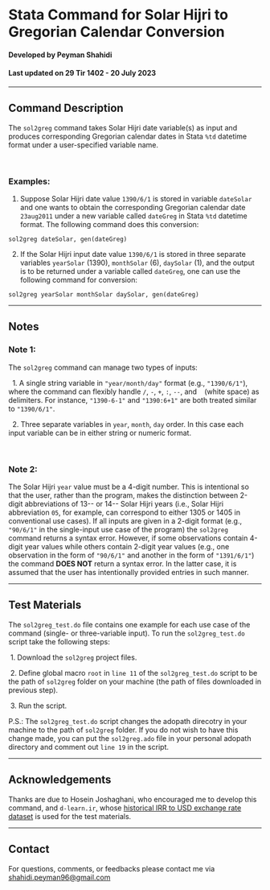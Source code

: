 # Stata Command for Solar Hijri to Gregorian Calendar Conversion
#### Developed by Peyman Shahidi
#### Last updated on 29 Tir 1402 - 20 July 2023

*******************************************************************************
## Command Description
The `sol2greg` command takes Solar Hijri date variable(s) as input and produces corresponding Gregorian calendar dates in Stata `%td` datetime format under a user-specified variable name.

<br>

### Examples:
1. Suppose Solar Hijri date value `1390/6/1` is stored in variable `dateSolar` and one wants to obtain the corresponding Gregorian calendar date `23aug2011` under a new variable called `dateGreg` in Stata `%td` datetime format. The following command does this conversion:
```
sol2greg dateSolar, gen(dateGreg)
```
2. If the Solar Hijri input date value `1390/6/1` is stored in three separate variables `yearSolar` (1390), `monthSolar` (6), `daySolar` (1), and the output is to be returned under a variable called `dateGreg`, one can use the following command for conversion:
```
sol2greg yearSolar monthSolar daySolar, gen(dateGreg)
```
*******************************************************************************
## Notes

### Note 1: 
The `sol2greg` command can manage two types of inputs:

&nbsp; 1. A single string variable in `"year/month/day"` format (e.g., `"1390/6/1"`), where the command can flexibly handle `/`, `-`, `+`, `:`,  `--`, and <code>&nbsp;</code> (white space) as delimiters. For instance, `"1390-6-1"` and `"1390:6+1"` are both treated similar to `"1390/6/1"`.

&nbsp; 2. Three separate variables in `year`, `month`, `day` order. In this case each input variable can be in either string or numeric format.

<br>

### Note 2:
The Solar Hijri `year` value must be a 4-digit number. This is intentional so that the user, rather than the program, makes the distinction between 2-digit abbreviations of 13-- or 14-- Solar Hijri years (i.e., Solar Hijri abbreviation `05`, for example, can correspond to either 1305 or 1405 in conventional use cases). If all inputs are given in a 2-digit format (e.g., `"90/6/1"` in the single-input use case of the program) the `sol2greg` command returns a syntax error. However, if some observations contain 4-digit year values while others contain 2-digit year values (e.g., one observation in the form of `"90/6/1"` and another in the form of `"1391/6/1"`) the command **DOES NOT** return a syntax error. In the latter case, it is assumed that the user has intentionally provided entries in such manner.


*******************************************************************************
## Test Materials 
The `sol2greg_test.do` file contains one example for each use case of the command (single- or three-variable input). To run the `sol2greg_test.do` script take the following steps:

&nbsp;1. Download the `sol2greg` project files.

&nbsp;2. Define global macro `root` in `line 11` of the `sol2greg_test.do` script to be the path of `sol2greg` folder on your machine (the path of files downloaded in previous step).

&nbsp;3. Run the script.

P.S.: The `sol2greg_test.do` script changes the adopath direcotry in your machine to the path of `sol2greg` folder. If you do not wish to have this change made, you can put the `sol2greg.ado` file in your personal adopath directory and comment out `line 19` in the script.


*******************************************************************************
## Acknowledgements
Thanks are due to Hosein Joshaghani, who encouraged me to develop this command, and `d-learn.ir`, whose [historical IRR to USD exchange rate dataset](https://d-learn.ir/p/usd-price/) is used for the test materials.


*******************************************************************************
## Contact
For questions, comments, or feedbacks please contact me via shahidi.peyman96@gmail.com
